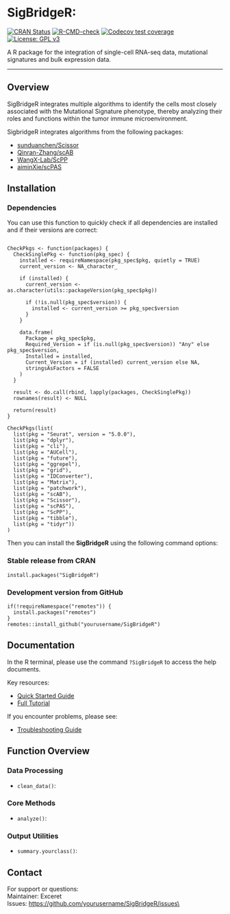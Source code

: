 # SigBridgeR:

[![CRAN Status](https://www.r-pkg.org/badges/version/SigBridgeR)](https://cran.r-project.org/package=SigBridgeR) [![R-CMD-check](https://github.com/yourusername/SigBridgeR/actions/workflows/R-CMD-check.yaml/badge.svg)](https://github.com/yourusername/SigBridgeR/actions) [![Codecov test coverage](https://codecov.io/gh/yourusername/SigBridgeR/branch/main/graph/badge.svg)](https://app.codecov.io/gh/yourusername/SigBridgeR) [![License: GPL v3](https://img.shields.io/badge/License-GPLv3-blue.svg)](https://www.gnu.org/licenses/gpl-3.0)

A R package for the integration of single-cell RNA-seq data, mutational signatures and bulk expression data.

------------------------------------------------------------------------

## Overview

SigBridgeR integrates multiple algorithms to identify the cells most closely associated with the Mutational Signature phenotype, thereby analyzing their roles and functions within the tumor immune microenvironment.

SigbridgeR integrates algorithms from the following packages:

-   [sunduanchen/Scissor](https://github.com/sunduanchen/Scissor)
-   [Qinran-Zhang/scAB](https://github.com/Qinran-Zhang/scAB/)
-   [WangX-Lab/ScPP](https://github.com/WangX-Lab/ScPP)
-   [aiminXie/scPAS](https://github.com/aiminXie/scPAS)

## Installation

### Dependencies

You can use this function to quickly check if all dependencies are installed and if their versions are correct:

```{r check_dependencies}

CheckPkgs <- function(packages) {
  CheckSinglePkg <- function(pkg_spec) {
    installed <- requireNamespace(pkg_spec$pkg, quietly = TRUE)
    current_version <- NA_character_
    
    if (installed) {
      current_version <- as.character(utils::packageVersion(pkg_spec$pkg))
      
      if (!is.null(pkg_spec$version)) {
        installed <- current_version >= pkg_spec$version
      }
    }
    
    data.frame(
      Package = pkg_spec$pkg,
      Required_Version = if (is.null(pkg_spec$version)) "Any" else pkg_spec$version,
      Installed = installed,
      Current_Version = if (installed) current_version else NA,
      stringsAsFactors = FALSE
    )
  }
  
  result <- do.call(rbind, lapply(packages, CheckSinglePkg))
  rownames(result) <- NULL  
    
  return(result)
}

CheckPkgs(list(
  list(pkg = "Seurat", version = "5.0.0"),
  list(pkg = "dplyr"),
  list(pkg = "cli"),
  list(pkg = "AUCell"),
  list(pkg = "future"),
  list(pkg = "ggrepel"),
  list(pkg = "grid"),
  list(pkg = "IDConverter"),
  list(pkg = "Matrix"),
  list(pkg = "patchwork"),
  list(pkg = "scAB"),
  list(pkg = "Scissor"),
  list(pkg = "scPAS"),
  list(pkg = "ScPP"),
  list(pkg = "tibble"),
  list(pkg = "tidyr"))
)

```

Then you can install the **SigBridgeR** using the following command options:

### Stable release from CRAN

```{r install_from_cran}
install.packages("SigBridgeR")
```

### Development version from GitHub

```{r install_from_github}
if(!requireNamespace("remotes")) {
  install.packages("remotes")
}
remotes::install_github("yourusername/SigBridgeR")
```

## Documentation

In the R terminal, please use the command `?SigBridgeR` to access the help documents.

Key resources:

-   [Quick Started Guide](vignettes/Quick_Start.md)
-   [Full Tutorial](vignettes/Full_Tutorial.md)

If you encounter problems, please see:

-   [Troubleshooting Guide](vignettes/Troubleshooting.md)

## Function Overview

### Data Processing

-   `clean_data()`:

### Core Methods

-   `analyze()`:

### Output Utilities

-   `summary.yourclass()`:

## Contact

For support or questions:\
Maintainer: Exceret\
Issues: https://github.com/yourusername/SigBridgeR/issues\
